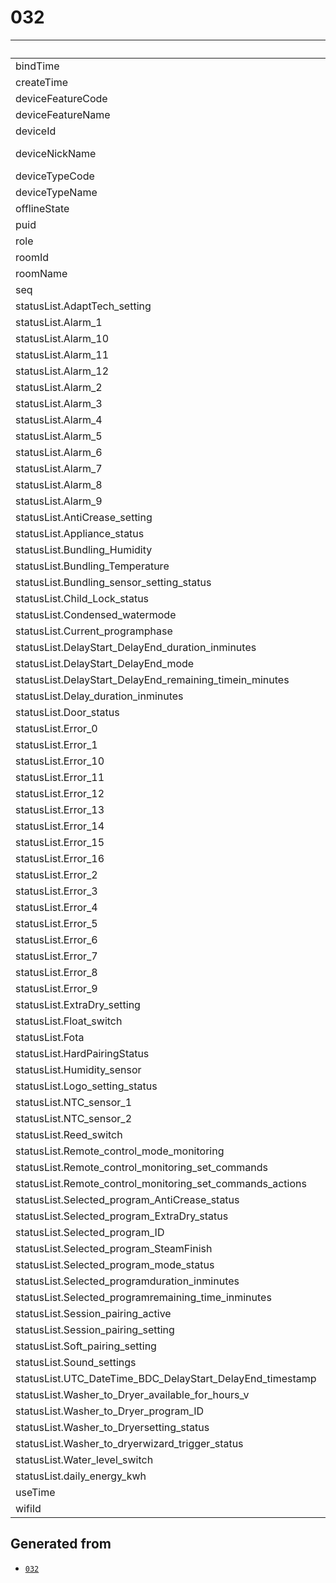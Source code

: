 # 032

|                                                           | 032-000               |
|:----------------------------------------------------------|:----------------------|
| bindTime                                                  | 1706691809565         |
| createTime                                                | 0                     |
| deviceFeatureCode                                         | 000                   |
| deviceFeatureName                                         | G-dryer               |
| deviceId                                                  | <redacted>            |
| deviceNickName                                            | Gorenje Dryer DPNA83W |
| deviceTypeCode                                            | 032                   |
| deviceTypeName                                            |                       |
| offlineState                                              | 1                     |
| puid                                                      | <redacted>            |
| role                                                      | 1                     |
| roomId                                                    | 3646057               |
| roomName                                                  | default_room          |
| seq                                                       | 1                     |
| statusList.AdaptTech_setting                              | 2                     |
| statusList.Alarm_1                                        | 1                     |
| statusList.Alarm_10                                       | 1                     |
| statusList.Alarm_11                                       | 1                     |
| statusList.Alarm_12                                       | 1                     |
| statusList.Alarm_2                                        | 1                     |
| statusList.Alarm_3                                        | 1                     |
| statusList.Alarm_4                                        | 1                     |
| statusList.Alarm_5                                        | 1                     |
| statusList.Alarm_6                                        | 1                     |
| statusList.Alarm_7                                        | 1                     |
| statusList.Alarm_8                                        | 1                     |
| statusList.Alarm_9                                        | 1                     |
| statusList.AntiCrease_setting                             | 1                     |
| statusList.Appliance_status                               | 5                     |
| statusList.Bundling_Humidity                              | 255                   |
| statusList.Bundling_Temperature                           | 255                   |
| statusList.Bundling_sensor_setting_status                 | 0                     |
| statusList.Child_Lock_status                              | 1                     |
| statusList.Condensed_watermode                            | 1                     |
| statusList.Current_programphase                           | 1                     |
| statusList.DelayStart_DelayEnd_duration_inminutes         | 0                     |
| statusList.DelayStart_DelayEnd_mode                       | 1                     |
| statusList.DelayStart_DelayEnd_remaining_timein_minutes   | 0                     |
| statusList.Delay_duration_inminutes                       | 0                     |
| statusList.Door_status                                    | 1                     |
| statusList.Error_0                                        | 1                     |
| statusList.Error_1                                        | 1                     |
| statusList.Error_10                                       | 1                     |
| statusList.Error_11                                       | 1                     |
| statusList.Error_12                                       | 1                     |
| statusList.Error_13                                       | 1                     |
| statusList.Error_14                                       | 1                     |
| statusList.Error_15                                       | 1                     |
| statusList.Error_16                                       | 1                     |
| statusList.Error_2                                        | 1                     |
| statusList.Error_3                                        | 1                     |
| statusList.Error_4                                        | 1                     |
| statusList.Error_5                                        | 1                     |
| statusList.Error_6                                        | 1                     |
| statusList.Error_7                                        | 1                     |
| statusList.Error_8                                        | 1                     |
| statusList.Error_9                                        | 1                     |
| statusList.ExtraDry_setting                               | 1                     |
| statusList.Float_switch                                   | 1                     |
| statusList.Fota                                           | 0                     |
| statusList.HardPairingStatus                              | 0                     |
| statusList.Humidity_sensor                                | 0                     |
| statusList.Logo_setting_status                            | 0                     |
| statusList.NTC_sensor_1                                   | 0                     |
| statusList.NTC_sensor_2                                   | 54                    |
| statusList.Reed_switch                                    | 1                     |
| statusList.Remote_control_mode_monitoring                 | 1                     |
| statusList.Remote_control_monitoring_set_commands         | 1                     |
| statusList.Remote_control_monitoring_set_commands_actions | 0                     |
| statusList.Selected_program_AntiCrease_status             | 1                     |
| statusList.Selected_program_ExtraDry_status               | 1                     |
| statusList.Selected_program_ID                            | 255                   |
| statusList.Selected_program_SteamFinish                   | 0                     |
| statusList.Selected_program_mode_status                   | 1                     |
| statusList.Selected_programduration_inminutes             | 0                     |
| statusList.Selected_programremaining_time_inminutes       | 0                     |
| statusList.Session_pairing_active                         | 0                     |
| statusList.Session_pairing_setting                        | 0                     |
| statusList.Soft_pairing_setting                           | 1                     |
| statusList.Sound_settings                                 | 3                     |
| statusList.UTC_DateTime_BDC_DelayStart_DelayEnd_timestamp | 16679/02/18T23:47:45  |
| statusList.Washer_to_Dryer_available_for_hours_v          | 1                     |
| statusList.Washer_to_Dryer_program_ID                     | 254                   |
| statusList.Washer_to_Dryersetting_status                  | 0                     |
| statusList.Washer_to_dryerwizard_trigger_status           | 1                     |
| statusList.Water_level_switch                             | 1                     |
| statusList.daily_energy_kwh                               | 0                     |
| useTime                                                   | 1706691809544         |
| wifiId                                                    | <redacted>            |

## Generated from

- [`032`](032-000.json)

